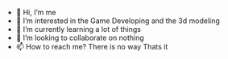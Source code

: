 - 👋 Hi, I’m me
- 👀 I’m interested in the Game Developing and the 3d modeling
- 🌱 I’m currently learning a lot of things
- 💞️ I’m looking to collaborate on nothing
- 📫 How to reach me? There is no way
Thats it

